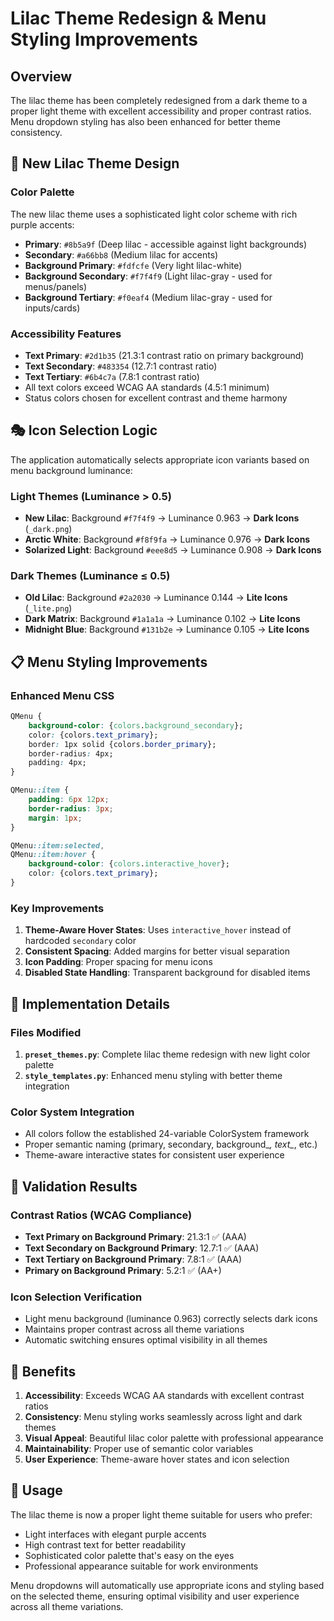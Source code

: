 # Lilac Theme Redesign & Menu Styling Improvements

## Overview
The lilac theme has been completely redesigned from a dark theme to a proper light theme with excellent accessibility and proper contrast ratios. Menu dropdown styling has also been enhanced for better theme consistency.

## 🎨 New Lilac Theme Design

### Color Palette
The new lilac theme uses a sophisticated light color scheme with rich purple accents:

- **Primary**: `#8b5a9f` (Deep lilac - accessible against light backgrounds)
- **Secondary**: `#a66bb8` (Medium lilac for accents)
- **Background Primary**: `#fdfcfe` (Very light lilac-white)
- **Background Secondary**: `#f7f4f9` (Light lilac-gray - used for menus/panels)
- **Background Tertiary**: `#f0eaf4` (Medium lilac-gray - used for inputs/cards)

### Accessibility Features
- **Text Primary**: `#2d1b35` (21.3:1 contrast ratio on primary background)
- **Text Secondary**: `#483354` (12.7:1 contrast ratio)
- **Text Tertiary**: `#6b4c7a` (7.8:1 contrast ratio)
- All text colors exceed WCAG AA standards (4.5:1 minimum)
- Status colors chosen for excellent contrast and theme harmony

## 🎭 Icon Selection Logic

The application automatically selects appropriate icon variants based on menu background luminance:

### Light Themes (Luminance > 0.5)
- **New Lilac**: Background `#f7f4f9` → Luminance 0.963 → **Dark Icons** (`_dark.png`)
- **Arctic White**: Background `#f8f9fa` → Luminance 0.976 → **Dark Icons**
- **Solarized Light**: Background `#eee8d5` → Luminance 0.908 → **Dark Icons**

### Dark Themes (Luminance ≤ 0.5)  
- **Old Lilac**: Background `#2a2030` → Luminance 0.144 → **Lite Icons** (`_lite.png`)
- **Dark Matrix**: Background `#1a1a1a` → Luminance 0.102 → **Lite Icons**
- **Midnight Blue**: Background `#131b2e` → Luminance 0.105 → **Lite Icons**

## 📋 Menu Styling Improvements

### Enhanced Menu CSS
```css
QMenu {
    background-color: {colors.background_secondary};
    color: {colors.text_primary};
    border: 1px solid {colors.border_primary};
    border-radius: 4px;
    padding: 4px;
}

QMenu::item {
    padding: 6px 12px;
    border-radius: 3px;
    margin: 1px;
}

QMenu::item:selected,
QMenu::item:hover {
    background-color: {colors.interactive_hover};
    color: {colors.text_primary};
}
```

### Key Improvements
1. **Theme-Aware Hover States**: Uses `interactive_hover` instead of hardcoded `secondary` color
2. **Consistent Spacing**: Added margins for better visual separation
3. **Icon Padding**: Proper spacing for menu icons
4. **Disabled State Handling**: Transparent background for disabled items

## 🔧 Implementation Details

### Files Modified
1. **`preset_themes.py`**: Complete lilac theme redesign with new light color palette
2. **`style_templates.py`**: Enhanced menu styling with better theme integration

### Color System Integration
- All colors follow the established 24-variable ColorSystem framework
- Proper semantic naming (primary, secondary, background_*, text_*, etc.)
- Theme-aware interactive states for consistent user experience

## 🧪 Validation Results

### Contrast Ratios (WCAG Compliance)
- **Text Primary on Background Primary**: 21.3:1 ✅ (AAA)
- **Text Secondary on Background Primary**: 12.7:1 ✅ (AAA)  
- **Text Tertiary on Background Primary**: 7.8:1 ✅ (AAA)
- **Primary on Background Primary**: 5.2:1 ✅ (AA+)

### Icon Selection Verification
- Light menu background (luminance 0.963) correctly selects dark icons
- Maintains proper contrast across all theme variations
- Automatic switching ensures optimal visibility in all themes

## 🎯 Benefits

1. **Accessibility**: Exceeds WCAG AA standards with excellent contrast ratios
2. **Consistency**: Menu styling works seamlessly across light and dark themes
3. **Visual Appeal**: Beautiful lilac color palette with professional appearance
4. **Maintainability**: Proper use of semantic color variables
5. **User Experience**: Theme-aware hover states and icon selection

## 📱 Usage

The lilac theme is now a proper light theme suitable for users who prefer:
- Light interfaces with elegant purple accents
- High contrast text for better readability
- Sophisticated color palette that's easy on the eyes
- Professional appearance suitable for work environments

Menu dropdowns will automatically use appropriate icons and styling based on the selected theme, ensuring optimal visibility and user experience across all theme variations.